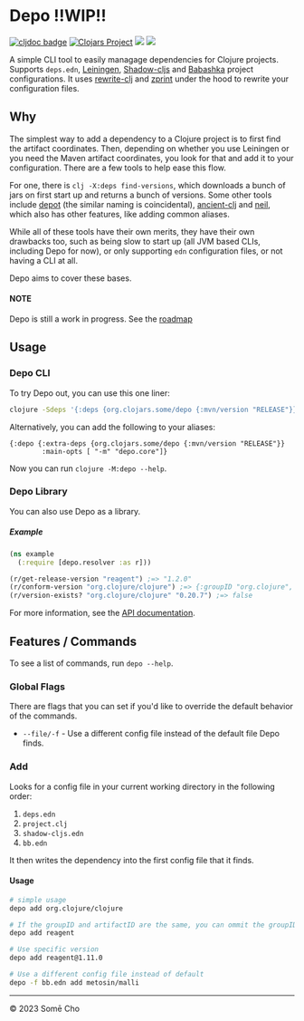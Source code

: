 # Depo ‼WIP‼
[![cljdoc badge](https://cljdoc.org/badge/org.clojars.some/depo)](https://cljdoc.org/d/org.clojars.some/depo)
[![Clojars Project](https://img.shields.io/clojars/v/org.clojars.some/depo.svg)](https://clojars.org/org.clojars.some/depo)
![](https://github.com/somecho/depo/actions/workflows/deploy.yml/badge.svg)
![](https://github.com/somecho/depo/actions/workflows/tests.yml/badge.svg)

A simple CLI tool to easily managage dependencies for Clojure projects. Supports `deps.edn`, [Leiningen](https://codeberg.org/leiningen/leiningen), [Shadow-cljs](https://github.com/thheller/shadow-cljs) and [Babashka](https://github.com/babashka/babashka) project configurations. It uses [rewrite-clj](https://github.com/clj-commons/rewrite-clj) and [zprint](https://github.com/kkinnear/zprint) under the hood to rewrite your  configuration files.

## Why
The simplest way to add a dependency to a Clojure project is to first find the artifact coordinates. Then, depending on whether you use Leiningen or you need the Maven artifact coordinates, you look for that and add it to your configuration. There are a few tools to help ease this flow. 

For one, there is `clj -X:deps find-versions`, which downloads a bunch of jars on first start up and returns a bunch of versions. Some other tools include [depot](https://github.com/Olical/depot) (the similar naming is coincidental), [ancient-clj](https://github.com/xsc/ancient-clj) and [neil](https://github.com/babashka/neil), which also has other features, like adding common aliases. 

While all of these tools have their own merits, they have their own drawbacks too, such as being slow to start up (all JVM based CLIs, including Depo for now), or only supporting `edn` configuration files, or not having a CLI at all. 

Depo aims to cover these bases.

#### NOTE
Depo is still a work in progress. See the [roadmap](https://github.com/somecho/depo/issues/1)

## Usage
### Depo CLI 
To try Depo out, you can use this one liner:
```bash
clojure -Sdeps '{:deps {org.clojars.some/depo {:mvn/version "RELEASE"}}}' -M -m depo.core --help
```
Alternatively, you can add the following to your aliases:
```edn
{:depo {:extra-deps {org.clojars.some/depo {:mvn/version "RELEASE"}}
        :main-opts [ "-m" "depo.core"]}
```
Now you can run `clojure -M:depo --help`.
### Depo Library
You can also use Depo as a library.

##### Example 
```clj
(ns example
  (:require [depo.resolver :as r]))

(r/get-release-version "reagent") ;=> "1.2.0"
(r/conform-version "org.clojure/clojure") ;=> {:groupID "org.clojure", :artifactID "clojure", :version "1.5.0-alpha3"}
(r/version-exists? "org.clojure/clojure" "0.20.7") ;=> false
```
For more information, see the [API documentation](https://cljdoc.org/d/org.clojars.some/depo/0.0.12).

## Features / Commands
To see a list of commands, run `depo --help`. 
### Global Flags
There are flags that you can set if you'd like to override the default behavior of the commands.

- `--file/-f` - Use a different config file instead of the default file Depo finds.

### Add
Looks for a config file in your current working directory in the following order:
1. `deps.edn`
2. `project.clj`
3. `shadow-cljs.edn`
4. `bb.edn`

It then writes the dependency into the first config file that it finds. 

#### Usage
```bash
# simple usage
depo add org.clojure/clojure

# If the groupID and artifactID are the same, you can ommit the groupID
depo add reagent

# Use specific version
depo add reagent@1.11.0

# Use a different config file instead of default
depo -f bb.edn add metosin/malli
```

---

© 2023 Somē Cho
